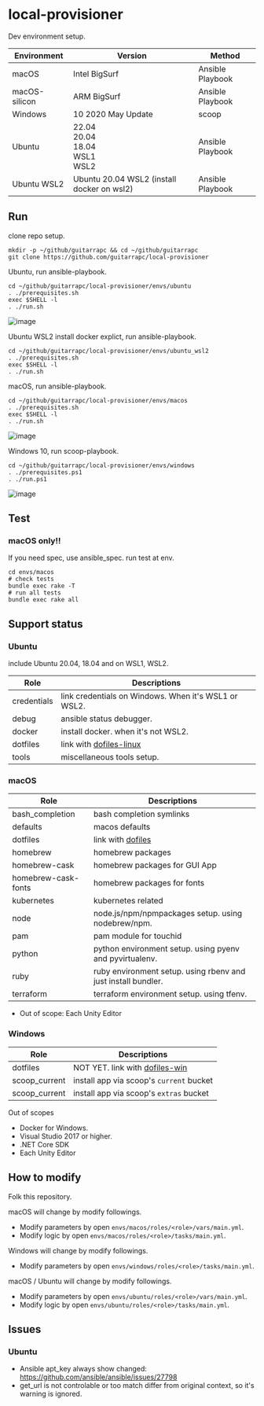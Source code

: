 # local-provisioner

Dev environment setup.

Environment | Version | Method
---- | ---- | ----
macOS | Intel BigSurf | Ansible Playbook
macOS-silicon | ARM BigSurf | Ansible Playbook
Windows | 10 2020 May Update| scoop
Ubuntu | 22.04<br/>20.04<br/>18.04<br/>WSL1<br/>WSL2 | Ansible Playbook
Ubuntu WSL2 | Ubuntu 20.04 WSL2 (install docker on wsl2) | Ansible Playbook

## Run

clone repo setup.

```shell
mkdir -p ~/github/guitarrapc && cd ~/github/guitarrapc
git clone https://github.com/guitarrapc/local-provisioner
```

Ubuntu, run ansible-playbook.

```shell
cd ~/github/guitarrapc/local-provisioner/envs/ubuntu
. ./prerequisites.sh
exec $SHELL -l
. ./run.sh
```

![image](https://user-images.githubusercontent.com/3856350/67872931-0465bd80-fb76-11e9-8700-bdc0e861f556.png)

Ubuntu WSL2 install docker explict, run ansible-playbook.

```shell
cd ~/github/guitarrapc/local-provisioner/envs/ubuntu_wsl2
. ./prerequisites.sh
exec $SHELL -l
. ./run.sh
```

macOS, run ansible-playbook.

```shell
cd ~/github/guitarrapc/local-provisioner/envs/macos
. ./prerequisites.sh
exec $SHELL -l
. ./run.sh
```

![image](https://user-images.githubusercontent.com/3856350/67872838-dda78700-fb75-11e9-9073-a4cc0f37e6d1.png)

Windows 10, run scoop-playbook.

```shell
cd ~/github/guitarrapc/local-provisioner/envs/windows
. ./prerequisites.ps1
. ./run.ps1
```

![image](https://user-images.githubusercontent.com/3856350/67872580-84d7ee80-fb75-11e9-8c1c-e7d25fc94892.png)

## Test

### macOS only!!

If you need spec, use ansible_spec.
run test at env.

```shell
cd envs/macos
# check tests
bundle exec rake -T
# run all tests
bundle exec rake all
```

## Support status

### Ubuntu

include Ubuntu 20.04, 18.04 and on WSL1, WSL2.

Role | Descriptions
---- | ----
credentials | link credentials on Windows. When it's WSL1 or WSL2.
debug | ansible status debugger.
docker | install docker. when it's not WSL2.
dotfiles | link with [dofiles-linux](https://github.com/guitarrapc/dotfiles-linux)
tools | miscellaneous tools setup.

### macOS

Role | Descriptions
---- | ----
bash_completion | bash completion symlinks
defaults | macos defaults
dotfiles | link with [dofiles](https://github.com/guitarrapc/dotfiles)
homebrew | homebrew packages
homebrew-cask | homebrew packages for GUI App
homebrew-cask-fonts | homebrew packages for fonts
kubernetes | kubernetes related
node | node.js/npm/npmpackages setup. using nodebrew/npm.
pam | pam module for touchid
python | python environment setup. using pyenv and pyvirtualenv.
ruby | ruby environment setup. using rbenv and just install bundler.
terraform | terraform environment setup. using tfenv.

* Out of scope: Each Unity Editor

### Windows

Role | Descriptions
---- | ----
dotfiles | NOT YET. link with [dofiles-win](https://github.com/guitarrapc/dotfiles-win)
scoop_current | install app via scoop's `current` bucket
scoop_current | install app via scoop's `extras` bucket

Out of scopes

* Docker for Windows.
* Visual Studio 2017 or higher.
* .NET Core SDK
* Each Unity Editor

## How to modify

Folk this repository.

macOS will change by modify followings.

* Modify parameters by open `envs/macos/roles/<role>/vars/main.yml`.
* Modify logic by open `envs/macos/roles/<role>/tasks/main.yml`.

Windows will change by modify followings.

* Modify parameters by open `envs/windows/roles/<role>/tasks/main.yml`.

macOS / Ubuntu will change by modify followings.

* Modify parameters by open `envs/ubuntu/roles/<role>/vars/main.yml`.
* Modify logic by open `envs/ubuntu/roles/<role>/tasks/main.yml`.

## Issues

### Ubuntu

* Ansible apt_key always show changed: https://github.com/ansible/ansible/issues/27798
* get_url is not controlable or too match differ from original context, so it's warning is ignored.
